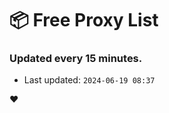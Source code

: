# :package: Free Proxy List
### Updated every 15 minutes.

- Last updated: `2024-06-19 08:37`

:heart:
